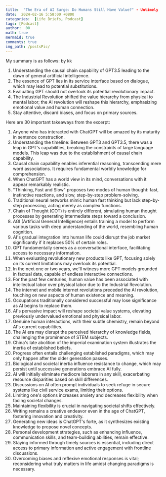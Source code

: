 ```yaml
---
title:  "The Era of AI Surge: Do Humans Still Have Value?" - Untimely
date:  2024-02-16 5:58:00 +0800
categories:  [Life Briefs, Podcast] 
tags: [Podcast]     
author:  00                    
math: true
mermaid: true
comments: true
img_path: /postsPic/
---
```


My summary is as follows: by kk

1. Understanding the causal chain capability of GPT3.5 leading to the dawn of general artificial intelligence.
2. The essence of GPT lies in its service interface based on dialogue, which may lead to potential substitutions.
3. Evaluating GPT should not overlook its potential revolutionary impact.
4. The Industrial Revolution shifted the value hierarchy from physical to mental labor; the AI revolution will reshape this hierarchy, emphasizing emotional value and human connection.
5. Stay attentive, discard biases, and focus on primary sources.

Here are 30 important takeaways from the excerpt:

1. Anyone who has interacted with ChatGPT will be amazed by its maturity in sentence construction.
2. Understanding the timeline: Between GPT3 and GPT3.5, there was a leap in GPT's capabilities, breaking the constraints of large language models. This leap was due to the establishment of causal chain capability.
3. Causal chain capability enables inferential reasoning, transcending mere word associations. It requires fundamental worldly knowledge for comprehension.
4. When ChatGPT has a world view in its mind, conversations with it appear remarkably realistic.
5. "Thinking, Fast and Slow" proposes two modes of human thought: fast, instinctive reactions, and slow, step-by-step problem-solving.
6. Traditional neural networks mimic human fast thinking but lack step-by-step processing, acting merely as complex functions.
7. Chain of Thought (COT) is entirely different, simulating human thought processes by generating intermediate steps toward a conclusion.
8. AGI (Artificial General Intelligence) entails training a model to perform various tasks with deep understanding of the world, resembling human cognition.
9. AI's gradual integration into human life could disrupt the job market significantly if it replaces 50% of certain roles.
10. GPT fundamentally serves as a conversational interface, facilitating access to necessary information.
11. When evaluating revolutionary new products like GPT, focusing solely on its current limitations may overlook its potential.
12. In the next one or two years, we'll witness more GPT models grounded in factual data, capable of endless interactive connections.
13. For the past few centuries, human value has been associated with intellectual labor over physical labor due to the Industrial Revolution.
14. The internet and mobile internet revolutions preceded the AI revolution, touching on new aspects of human existence and meaning.
15. Occupations traditionally considered successful may lose significance as AI begins to replace them.
16. AI's pervasive impact will reshape societal value systems, elevating previously undervalued emotional and physical labor.
17. Genuine human interactions, with their subtle chemistry, remain beyond AI's current capabilities.
18. The AI era may disrupt the perceived hierarchy of knowledge fields, challenging the prominence of STEM subjects.
19. China's late abolition of the imperial examination system illustrates the inertia of established beliefs.
20. Progress often entails challenging established paradigms, which may only happen after the older generation passes.
21. Biological and societal inertia influence resistance to change, which may persist until successive generations embrace AI fully.
22. AI will initially eliminate mediocre laborers in any skill, exacerbating resource disparities based on skill differences.
23. Discussions on AI often prompt individuals to seek refuge in secure systems like civil service exams, limiting their options.
24. Limiting one's options increases anxiety and decreases flexibility when facing societal changes.
25. Maintaining flexibility is crucial in navigating societal shifts effectively.
26. Writing remains a creative endeavor even in the age of ChatGPT, fostering innovation and creativity.
27. Generating new ideas is ChatGPT's forte, as it synthesizes existing knowledge to propose novel concepts.
28. Personal development strategies, such as enhancing influence, communication skills, and team-building abilities, remain effective.
29. Staying informed through timely sources is essential, including direct access to primary information and active engagement with frontline discussions.
30. Overcoming biases and reflexive emotional responses is vital; reconsidering what truly matters in life amidst changing paradigms is necessary.

